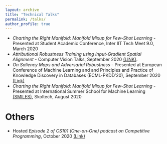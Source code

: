 ```yaml
---
layout: archive
title: "Technical Talks"
permalink: /talks/
author_profile: true
---
```

- *Charting the Right Manifold: Manifold Mixup for Few-Shot Learning* - Presented at Student Academic Conference, Inter IIT Tech Meet 9.0, March 2020
- *Attributional Robustness Training using Input-Gradient Spatial Alignment* - Computer Vision Talks, September 2020 [(LINK)](https://www.youtube.com/watch?v=mnNuSg0d34s).
- *On Saliency Maps and Adversarial Robustness* - Presented at European Conference of Machine Learning and and Principles and Practice of Knowledge Discovery in Databases (ECML-PKDD’20), September 2020 [(Link)](https://drive.google.com/file/d/116frDTiJosYVmn4l2cw0kebS3sJ1MT4W/view?usp=sharing)
- *Charting the Right Manifold: Manifold Mixup for Few-Shot Learning* - Presented at International Summer School for Machine Learning [(SMILES)](https://smiles.skoltech.ru/poster-presentations), Skoltech, August 2020

# Others
- Hosted *Episode 2 of CS101 (One-on-One) podcast on Competitive Programming*, October 2020 [(Link)](https://youtu.be/6WSLi6HKp8Y)